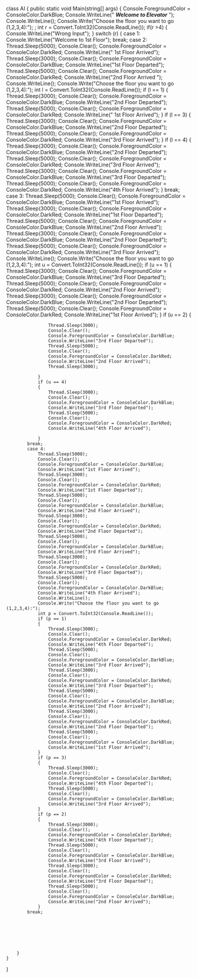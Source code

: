 
class AI
{
    public static void Main(string[] args)
    {
        Console.ForegroundColor = ConsoleColor.DarkBlue;
        Console.WriteLine("       *****Welcome to Elevator***** ");
        Console.WriteLine();
        Console.Write("Choose the floor you want to go (1,2,3,4):"); ;
        int r = Convert.ToInt32(Console.ReadLine());
        if(r >4)
        {
            Console.WriteLine("Wrong Input");
        }
        switch (r)
        {
            case 1:
                Console.WriteLine("Welcome to 1st Floor");
            break;
            case 2:
                Thread.Sleep(5000);
                Console.Clear();
                Console.ForegroundColor = ConsoleColor.DarkRed;
                Console.WriteLine(" 1st Floor Arrived");
                Thread.Sleep(3000);
                Console.Clear();
                Console.ForegroundColor = ConsoleColor.DarkBlue;
                Console.WriteLine("1st Floor Departed");
                Thread.Sleep(5000);
                Console.Clear();
                Console.ForegroundColor = ConsoleColor.DarkRed;
                Console.WriteLine("2nd Floor Arrived ");
                Console.WriteLine();
                Console.Write("Choose the floor you want to go (1,2,3,4):");
                int l = Convert.ToInt32(Console.ReadLine());
                if (l == 1)
                {
                    Thread.Sleep(3000);
                    Console.Clear();
                    Console.ForegroundColor = ConsoleColor.DarkBlue;
                    Console.WriteLine("2nd Floor Departed");
                    Thread.Sleep(5000);
                    Console.Clear();
                    Console.ForegroundColor = ConsoleColor.DarkRed;
                    Console.WriteLine(" 1st Floor Arrived");
                }
                if (l == 3)
                {
                    Thread.Sleep(3000);
                    Console.Clear();
                    Console.ForegroundColor = ConsoleColor.DarkBlue;
                    Console.WriteLine("2nd Floor Departed");
                    Thread.Sleep(5000);
                    Console.Clear();
                    Console.ForegroundColor = ConsoleColor.DarkRed;
                    Console.WriteLine("3rd Floor Arrived");
                }
                if (l == 4)
                {
                    Thread.Sleep(3000);
                    Console.Clear();
                    Console.ForegroundColor = ConsoleColor.DarkBlue;
                    Console.WriteLine("2nd Floor Departed");
                    Thread.Sleep(5000);
                    Console.Clear();
                    Console.ForegroundColor = ConsoleColor.DarkRed;
                    Console.WriteLine("3rd Floor Arrived");
                    Thread.Sleep(3000);
                    Console.Clear();
                    Console.ForegroundColor = ConsoleColor.DarkBlue;
                    Console.WriteLine("3rd Floor Departed");
                    Thread.Sleep(5000);
                    Console.Clear();
                    Console.ForegroundColor = ConsoleColor.DarkRed;
                    Console.WriteLine("4th Floor Arrived");
                }
                break;
            case 3:
                Thread.Sleep(5000);
                Console.Clear();
                Console.ForegroundColor = ConsoleColor.DarkBlue;
                Console.WriteLine("1st Floor Arrived");
                Thread.Sleep(3000);
                Console.Clear();
                Console.ForegroundColor = ConsoleColor.DarkRed;
                Console.WriteLine("1st Floor Departed");
                Thread.Sleep(5000);
                Console.Clear();
                Console.ForegroundColor = ConsoleColor.DarkBlue;
                Console.WriteLine("2nd Floor Arrived");
                Thread.Sleep(3000);
                Console.Clear();
                Console.ForegroundColor = ConsoleColor.DarkBlue;
                Console.WriteLine("2nd Floor Departed");
                Thread.Sleep(5000);
                Console.Clear();
                Console.ForegroundColor = ConsoleColor.DarkRed;
                Console.WriteLine("3rd Floor Arrived");
                Console.WriteLine();
                Console.Write("Choose the floor you want to go (1,2,3,4):");
                int u = Convert.ToInt32(Console.ReadLine());
                if (u == 1)
                {
                    Thread.Sleep(3000);
                    Console.Clear();
                    Console.ForegroundColor = ConsoleColor.DarkBlue;
                    Console.WriteLine("3rd Floor Departed");
                    Thread.Sleep(5000);
                    Console.Clear();
                    Console.ForegroundColor = ConsoleColor.DarkRed;
                    Console.WriteLine("2nd Floor Arrived");
                    Thread.Sleep(3000);
                    Console.Clear();
                    Console.ForegroundColor = ConsoleColor.DarkBlue;
                    Console.WriteLine("2nd Floor Departed");
                    Thread.Sleep(5000);
                    Console.Clear();
                    Console.ForegroundColor = ConsoleColor.DarkRed;
                    Console.WriteLine("1st Floor Arrived");
                }
                if (u == 2)
                {

                    Thread.Sleep(3000);
                    Console.Clear();
                    Console.ForegroundColor = ConsoleColor.DarkBlue;
                    Console.WriteLine("3rd Floor Departed");
                    Thread.Sleep(5000);
                    Console.Clear();
                    Console.ForegroundColor = ConsoleColor.DarkRed;
                    Console.WriteLine("2nd Floor Arrived");
                    Thread.Sleep(3000);

                }
                if (u == 4)
                {
                    Thread.Sleep(3000);
                    Console.Clear();
                    Console.ForegroundColor = ConsoleColor.DarkBlue;
                    Console.WriteLine("3rd Floor Departed");
                    Thread.Sleep(5000);
                    Console.Clear();
                    Console.ForegroundColor = ConsoleColor.DarkRed;
                    Console.WriteLine("4th Floor Arrived");

                }
            break;
            case 4:
                Thread.Sleep(5000);
                Console.Clear();
                Console.ForegroundColor = ConsoleColor.DarkBlue;
                Console.WriteLine("1st Floor Arrived");
                Thread.Sleep(3000);
                Console.Clear();
                Console.ForegroundColor = ConsoleColor.DarkRed;
                Console.WriteLine("1st Floor Departed");
                Thread.Sleep(5000);
                Console.Clear();
                Console.ForegroundColor = ConsoleColor.DarkBlue;
                Console.WriteLine("2nd Floor Arrived");
                Thread.Sleep(3000);
                Console.Clear();
                Console.ForegroundColor = ConsoleColor.DarkRed;
                Console.WriteLine("2nd Floor Departed");
                Thread.Sleep(5000);
                Console.Clear();
                Console.ForegroundColor = ConsoleColor.DarkBlue;
                Console.WriteLine("3rd Floor Arrived");
                Thread.Sleep(3000);
                Console.Clear();
                Console.ForegroundColor = ConsoleColor.DarkRed;
                Console.WriteLine("3rd Floor Departed");
                Thread.Sleep(5000);
                Console.Clear();
                Console.ForegroundColor = ConsoleColor.DarkBlue;
                Console.WriteLine("4th Floor Arrived");
                Console.WriteLine();
                Console.Write("Choose the floor you want to go (1,2,3,4):");
                int p = Convert.ToInt32(Console.ReadLine());
                if (p == 1)
                {
                    Thread.Sleep(3000);
                    Console.Clear();
                    Console.ForegroundColor = ConsoleColor.DarkRed;
                    Console.WriteLine("4th Floor Departed");
                    Thread.Sleep(5000);
                    Console.Clear();
                    Console.ForegroundColor = ConsoleColor.DarkBlue;
                    Console.WriteLine("3rd Floor Arrived");
                    Thread.Sleep(3000);
                    Console.Clear();
                    Console.ForegroundColor = ConsoleColor.DarkRed;
                    Console.WriteLine("3rd Floor Departed");
                    Thread.Sleep(5000);
                    Console.Clear();
                    Console.ForegroundColor = ConsoleColor.DarkBlue;
                    Console.WriteLine("2nd Floor Arrived");
                    Thread.Sleep(3000);
                    Console.Clear();
                    Console.ForegroundColor = ConsoleColor.DarkRed;
                    Console.WriteLine("2nd Floor Departed");
                    Thread.Sleep(5000);
                    Console.Clear();
                    Console.ForegroundColor = ConsoleColor.DarkBlue;
                    Console.WriteLine("1st Floor Arrived");
                }
                if (p == 3)
                {
                    Thread.Sleep(3000);
                    Console.Clear();
                    Console.ForegroundColor = ConsoleColor.DarkRed;
                    Console.WriteLine("4th Floor Departed");
                    Thread.Sleep(5000);
                    Console.Clear();
                    Console.ForegroundColor = ConsoleColor.DarkBlue;
                    Console.WriteLine("3rd Floor Arrived");
                }
                if (p == 2)
                {
                    Thread.Sleep(3000);
                    Console.Clear();
                    Console.ForegroundColor = ConsoleColor.DarkRed;
                    Console.WriteLine("4th Floor Departed");
                    Thread.Sleep(5000);
                    Console.Clear();
                    Console.ForegroundColor = ConsoleColor.DarkBlue;
                    Console.WriteLine("3rd Floor Arrived");
                    Thread.Sleep(3000);
                    Console.Clear();
                    Console.ForegroundColor = ConsoleColor.DarkRed;
                    Console.WriteLine("3rd Floor Departed");
                    Thread.Sleep(5000);
                    Console.Clear();
                    Console.ForegroundColor = ConsoleColor.DarkBlue;
                    Console.WriteLine("2nd Floor Arrived");
                }
            break;
     


             



        }
    }   


                



        
    
}


